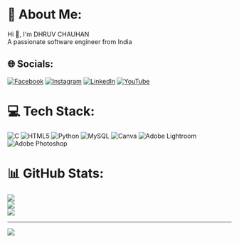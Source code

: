 # 💫 About Me:
Hi 👋, I'm DHRUV CHAUHAN<br>A passionate software engineer from India


## 🌐 Socials:
[![Facebook](https://img.shields.io/badge/Facebook-%231877F2.svg?logo=Facebook&logoColor=white)](https://facebook.com/https://www.facebook.com/rajpuatdhruvchauhan.chauhan?mibextid=ZbWKwL) [![Instagram](https://img.shields.io/badge/Instagram-%23E4405F.svg?logo=Instagram&logoColor=white)](https://instagram.com/https://instagram.com/dhruv_chauhan_275?igshid=NTc4MTIwNjQ2YQ==) [![LinkedIn](https://img.shields.io/badge/LinkedIn-%230077B5.svg?logo=linkedin&logoColor=white)](https://linkedin.com/in/https://www.linkedin.com/in/dhruv-chauhan-80311a287) [![YouTube](https://img.shields.io/badge/YouTube-%23FF0000.svg?logo=YouTube&logoColor=white)](https://youtube.com/@https://youtube.com/@carrydhruva2.o570?si=ipAw61xHp3PXzpgo) 

# 💻 Tech Stack:
![C](https://img.shields.io/badge/c-%2300599C.svg?style=for-the-badge&logo=c&logoColor=white) ![HTML5](https://img.shields.io/badge/html5-%23E34F26.svg?style=for-the-badge&logo=html5&logoColor=white) ![Python](https://img.shields.io/badge/python-3670A0?style=for-the-badge&logo=python&logoColor=ffdd54) ![MySQL](https://img.shields.io/badge/mysql-%2300f.svg?style=for-the-badge&logo=mysql&logoColor=white) ![Canva](https://img.shields.io/badge/Canva-%2300C4CC.svg?style=for-the-badge&logo=Canva&logoColor=white) ![Adobe Lightroom](https://img.shields.io/badge/Adobe%20Lightroom-31A8FF.svg?style=for-the-badge&logo=Adobe%20Lightroom&logoColor=white) ![Adobe Photoshop](https://img.shields.io/badge/adobephotoshop-%2331A8FF.svg?style=for-the-badge&logo=adobephotoshop&logoColor=white)
# 📊 GitHub Stats:
![](https://github-readme-stats.vercel.app/api?username=dhruv03chauhan&theme=dark&hide_border=false&include_all_commits=false&count_private=false)<br/>
![](https://github-readme-streak-stats.herokuapp.com/?user=dhruv03chauhan&theme=dark&hide_border=false)<br/>
![](https://github-readme-stats.vercel.app/api/top-langs/?username=dhruv03chauhan&theme=dark&hide_border=false&include_all_commits=false&count_private=false&layout=compact)

---
[![](https://visitcount.itsvg.in/api?id=dhruv03chauhan&icon=0&color=0)](https://visitcount.itsvg.in)

<!-- Proudly created with GPRM ( https://gprm.itsvg.in ) -->
